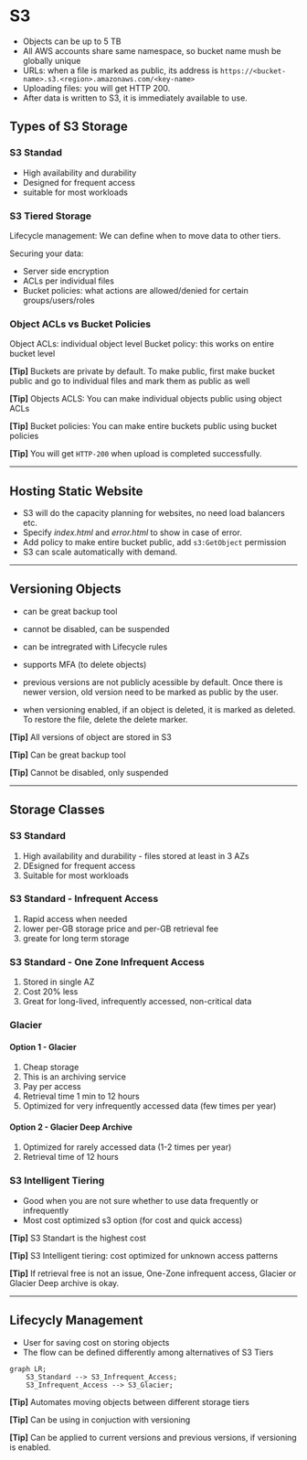 # S3

* Objects can be up to 5 TB
* All AWS accounts share same namespace, so bucket name mush be globally unique
* URLs: when a file is marked as public, its address is `https://<bucket-name>.s3.<region>.amazonaws.com/<key-name>`
* Uploading files: you will get HTTP 200.
* After data is written to S3, it is immediately available to use. 

## Types of S3 Storage 
### S3 Standad
- High availability and durability
- Designed for frequent access
- suitable for most workloads

### S3 Tiered Storage
Lifecycle management: We can define when to move data to other tiers.


Securing your data:
- Server side encryption
- ACLs per individual files
- Bucket policies: what actions are allowed/denied for certain groups/users/roles

### Object ACLs vs Bucket Policies

Object ACLs: individual object level
Bucket policy: this works on entire bucket level

**[Tip]** Buckets are private by default. To make public, first make bucket public and go to individual files and mark them as public as well

**[Tip]** Objects ACLS: You can make individual objects public using object ACLs

**[Tip]** Bucket policies: You can make entire buckets public using bucket policies

**[Tip]** You will get `HTTP-200` when upload is completed successfully. 

----

## Hosting Static Website

- S3 will do the capacity planning for websites, no need load balancers etc.
- Specify *index.html* and *error.html* to show in case of error.
- Add policy to make entire bucket public, add `s3:GetObject` permission
- S3 can scale automatically with demand.

----

## Versioning Objects

- can be great backup tool
- cannot be disabled, can be suspended
- can be intregrated with Lifecycle rules
- supports MFA (to delete objects)

- previous versions are not publicly acessible by default. Once there is newer version, old version need to be marked as public by the user.
  
- when versioning enabled, if an object is deleted, it is marked as deleted. To restore the file, delete the delete marker. 
 
**[Tip]** All versions of object are stored in S3

**[Tip]** Can be great backup tool

**[Tip]** Cannot be disabled, only suspended

----

## Storage Classes

### S3 Standard
  1. High availability and durability - files stored at least in 3 AZs
  2. DEsigned for frequent access
  3. Suitable for most workloads

### S3 Standard - Infrequent Access
  1. Rapid access when needed
  2. lower per-GB storage price and per-GB retrieval fee
  3. greate for long term storage

### S3 Standard - One Zone Infrequent Access
  1. Stored in single AZ
  2. Cost 20% less
  3. Great for long-lived, infrequently accessed, non-critical data

### Glacier
#### Option 1 - Glacier
  1. Cheap storage
  2. This is an archiving service
  3. Pay per access
  4. Retrieval time 1 min to 12 hours
  5. Optimized for very infrequently accessed data (few times per year)

#### Option 2 - Glacier Deep Archive
  1. Optimized for rarely accessed data (1-2 times per year)
  2. Retrieval time of 12 hours
  
### S3 Intelligent Tiering
 - Good when you are not sure whether to use data frequently or infrequently
 - Most cost optimized s3 option (for cost and quick access)


**[Tip]** S3 Standart is the highest cost

**[Tip]** S3 Intelligent tiering: cost optimized for unknown access patterns

**[Tip]** If retrieval free is not an issue, One-Zone infrequent access, Glacier or Glacier Deep archive is okay.

----

## Lifecycly Management

- User for saving cost on storing objects
- The flow can be defined differently among alternatives of S3 Tiers

```mermaid
graph LR;
    S3_Standard --> S3_Infrequent_Access;
    S3_Infrequent_Access --> S3_Glacier;
```

**[Tip]** Automates moving objects between different storage tiers

**[Tip]** Can be using in conjuction with versioning

**[Tip]** Can be applied to current versions and previous versions, if versioning is enabled.